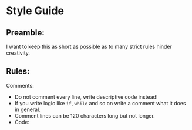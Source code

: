 # Style Guide
## Preamble:  
I want to keep this as short as possible as to many strict rules hinder creativity.  
## Rules:  
Comments:  
  * Do not comment every line, write descriptive code instead!  
  * If you write logic like `if`, `while` and so on write a comment what it does in general.  
  * Comment lines can be 120 characters long but not longer.
  * Code:  
  